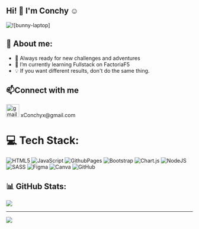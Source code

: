 ##  Hi! 👋 I'm Conchy :relaxed:

<img alt="![bunny-laptop]" src="https://github.com/ConchyP/ConchyP/assets/169025186/976d2041-e15e-4e33-b5be-5149e3e9898a"> 
 
## 💫 About me:

- 🚀 Always ready for new challenges and adventures
- 🌱 I’m currently learning Fullstack on FactoriaF5
- 💡 If you want different results, don't do the same thing.

## 📫Connect with me 


  <img src="https://img.shields.io/static/v1?message=Gmail&logo=gmail&label=&color=D14836&logoColor=white&labelColor=&style=for-the-badge" height="35" alt="gmail logo" />
</a> xConchyx@gmail.com


# 💻 Tech Stack:
![HTML5](https://img.shields.io/badge/html5-%23E34F26.svg?style=for-the-badge&logo=html5&logoColor=white) ![JavaScript](https://img.shields.io/badge/javascript-%23323330.svg?style=for-the-badge&logo=javascript&logoColor=%23F7DF1E)  ![GithubPages](https://img.shields.io/badge/github%20pages-121013?style=for-the-badge&logo=github&logoColor=white) ![Bootstrap](https://img.shields.io/badge/bootstrap-%238511FA.svg?style=for-the-badge&logo=bootstrap&logoColor=white) ![Chart.js](https://img.shields.io/badge/chart.js-F5788D.svg?style=for-the-badge&logo=chart.js&logoColor=white) ![NodeJS](https://img.shields.io/badge/node.js-6DA55F?style=for-the-badge&logo=node.js&logoColor=white) ![SASS](https://img.shields.io/badge/SASS-hotpink.svg?style=for-the-badge&logo=SASS&logoColor=white) ![Figma](https://img.shields.io/badge/figma-%23F24E1E.svg?style=for-the-badge&logo=figma&logoColor=white) ![Canva](https://img.shields.io/badge/Canva-%2300C4CC.svg?style=for-the-badge&logo=Canva&logoColor=white) ![GitHub](https://img.shields.io/badge/github-%23121011.svg?style=for-the-badge&logo=github&logoColor=white)



## 📊 GitHub Stats:

![](https://github-readme-stats.vercel.app/api?username=ConchyP&show_icons=true&theme=jolly)

---

<a href="https://visitcount.itsvg.in">
  <img src="https://visitcount.itsvg.in/api?id=ConchyP&label=Profile%20Views&color=11&icon=5&pretty=false" />
</a>
